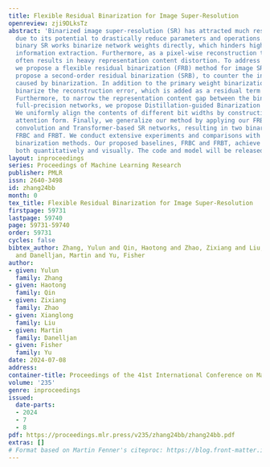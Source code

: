 ```yaml
---
title: Flexible Residual Binarization for Image Super-Resolution
openreview: zji9DLksTz
abstract: 'Binarized image super-resolution (SR) has attracted much research attention
  due to its potential to drastically reduce parameters and operations. However, most
  binary SR works binarize network weights directly, which hinders high-frequency
  information extraction. Furthermore, as a pixel-wise reconstruction task, binarization
  often results in heavy representation content distortion. To address these issues,
  we propose a flexible residual binarization (FRB) method for image SR. We first
  propose a second-order residual binarization (SRB), to counter the information loss
  caused by binarization. In addition to the primary weight binarization, we also
  binarize the reconstruction error, which is added as a residual term in the prediction.
  Furthermore, to narrow the representation content gap between the binarized and
  full-precision networks, we propose Distillation-guided Binarization Training (DBT).
  We uniformly align the contents of different bit widths by constructing a normalized
  attention form. Finally, we generalize our method by applying our FRB to binarize
  convolution and Transformer-based SR networks, resulting in two binary baselines:
  FRBC and FRBT. We conduct extensive experiments and comparisons with recent leading
  binarization methods. Our proposed baselines, FRBC and FRBT, achieve superior performance
  both quantitatively and visually. The code and model will be released.'
layout: inproceedings
series: Proceedings of Machine Learning Research
publisher: PMLR
issn: 2640-3498
id: zhang24bb
month: 0
tex_title: Flexible Residual Binarization for Image Super-Resolution
firstpage: 59731
lastpage: 59740
page: 59731-59740
order: 59731
cycles: false
bibtex_author: Zhang, Yulun and Qin, Haotong and Zhao, Zixiang and Liu, Xianglong
  and Danelljan, Martin and Yu, Fisher
author:
- given: Yulun
  family: Zhang
- given: Haotong
  family: Qin
- given: Zixiang
  family: Zhao
- given: Xianglong
  family: Liu
- given: Martin
  family: Danelljan
- given: Fisher
  family: Yu
date: 2024-07-08
address:
container-title: Proceedings of the 41st International Conference on Machine Learning
volume: '235'
genre: inproceedings
issued:
  date-parts:
  - 2024
  - 7
  - 8
pdf: https://proceedings.mlr.press/v235/zhang24bb/zhang24bb.pdf
extras: []
# Format based on Martin Fenner's citeproc: https://blog.front-matter.io/posts/citeproc-yaml-for-bibliographies/
---
```

